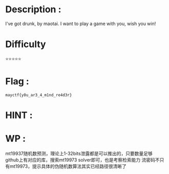 # Description : 
I've got drunk, by maotai. I want to play a game with you, wish you win!

# Difficulty
⭐⭐⭐⭐⭐

# Flag : 
`mayctf{y0u_ar3_4_m1nd_re4d3r}`

# HINT : 

# WP : 
mt19937随机数预测，理论上1-32bits泄露都是可以推出的，只要数量足够
github上有对应的库，搜索mt19973 solver即可，也是考察检索能力
流密码不只有mt19973，提示具体的伪随机数算法其实已经路径很清晰了